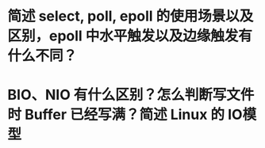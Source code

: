 # 简述 select, poll, epoll 的使用场景以及区别，epoll 中水平触发以及边缘触发有什么不同？

# BIO、NIO 有什么区别？怎么判断写文件时 Buffer 已经写满？简述 Linux 的 IO模型